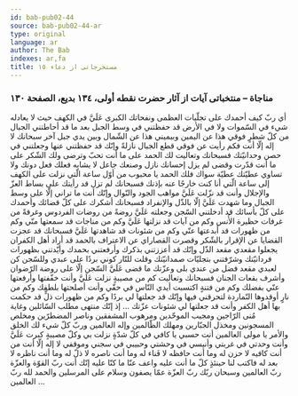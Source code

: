 ```yaml
---
id: bab-pub02-44
source: bab-pub02-44-ar
type: original
language: ar
author: The Bab
indexes: ar,fa
title: مستخرجاتى از دعاء ۱٥
---
```

### مناجاة – منتخباتى آيات از آثار حضرت نقطه أولى، ۱۳٤ بديع، الصفحة ۱۳۰

أي ربّ كيف أحمدك على تجلّيات العظمى ونفحاتك الكبرى عَلَيَّ في الكهف حيث لا يعادله شيء في السّموات ولا في الأرض قد حفظتني في وسط الجبل بعد ما قد أحاطتني الجبال من كلّ شطرٍ فوقي هذا عن اليمين وبيميني هذا عن الشّمال وبين يدي جبل آخر سبحانك لا إله إلّا أنت فكم رأيت عن فوقي قطع الجبال نازلةً وإنّك قد حفظتني عنها وجعلتني في حصن وحدانيّتك فسبحانك وتعاليت لك الحمد على ما أنت تحبّ وترضى ولك الشّكر على ما أنت قدّرت وقضى لم يزل إحسانك نازل وصنعك جاعل لا يشابه فعلك فعل دونك ولا تساوي عطيّتك عطيّة سواك فلك الحمد يا محبوب من أوّل ساعة الّتي نزلت على الكهف إلى ساعة الّتي أنا كنت خارجًا عنه بإذنك فسبحانك لم تزل قد رأيتك على بساط العزّ والإجلال وأنت قد نزّلت عَلَيَّ مواهب الجود والنّوال وإنّك أنت ما تراني إلّا على وسط الجبال وما شهدت عَلَيَّ إلّا بالذّل والإنفراد فسبحانك أشكرك على كلّ قضائك وأحمدك على كلّ بأسائك قد أدخلتني السّجن وجعلته عَلَيَّ روضةً من روضات الفردوس وغرفةً من غرفات حظيرة الأُنس وكم من آيات قد نزلتها عَلَيَّ وكم من مناجات قد سمعتها منّي وكم من ظهورات قد أبدعتها عنّي وكم من شئونات قد شاهدتها عَلَيَّ فسبحانك قد عجزت القضايا عن الإقرار بالشّكر وقصرت القصاراي عن الاعتراف بالحمد قد أراد أهل الكفران يجعلوا مقعدي مقعد الذّل وإنّك قد أعززتني بذكرك وأرفعتني بحمدك وأيّدتني بظهورات فردانيّتك وشرّفتني بتجليّات صمدانيّتك وقلت للنّار كوني بردًا على عبدي وللسّجن كن لعبدي مقعد فضل من عندي بلى وعزّتك ما قضى عَلَيَّ السّجن إلّا على روضة الرّضوان وأشرف بقعات الجنان فسبحانك وتعاليت كم من مصيبةٍ نزلت عَلَيَّ وأنت خفّفتها وأرفعتها عنّي بفضلك وكم من فتنةٍ اكتسبت أيدي النّاس في حقّي وأنت أصلحتها بلطفك وكم من نارٍ أوقدوها النّماردة لتحرقني فيها وإنّك قد جعلتها لي بردًا وكم من ظهورات ذلٍّ قد حكمت بها أهل الكفر وأنت قد جعلتها لي شئونات عزّتك ... إذ إنّك منتهى مطلب السّائلين وغاية مُنى الرّاجين ومجيب الموحّدين ومرهوب المشفقين وناصر المضطرّين ومخلص المسجونين ومخذل الجبّارين ومهلك الظّالمين وإله العالمين وربّ كلّ شيء لك الخلق والأمر يا مولى العالمين أنت حسبي يا كافي في كلّ شدّةٍ نزلت بي وكلّ مصيبةٍ كبرت عَلَيَّ وأنت وحدتي في غربتي وأنيسي في وحشتي وحبيبي في سجني وموقفي لا إله إلّا أنت من أنت كافيه لا حزن له وما أنت حافظه لا فَناء له وما أنت ناصره لا ذلّ له وما أنت ناظره لا بعد له فاكتب لنا حينئذٍ كلّ ما أنت عليه واعف عنّا ما كنّا عليه إنّك أنت ربّ القوّة والعزّة ربّ العالمين وسبحان ربّك ربّ العزّة عمّا يصفون وسلام على المرسلين والحمد لله ربّ العالمين ...